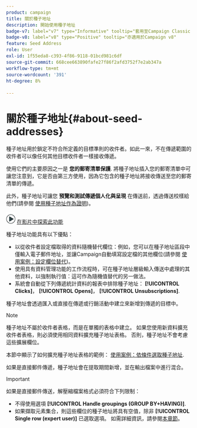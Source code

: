 ```yaml
---
product: campaign
title: 關於種子地址
description: 開始使用種子地址
badge-v7: label="v7" type="Informative" tooltip="套用至Campaign Classic v7"
badge-v8: label="v8" type="Positive" tooltip="亦適用於Campaign v8"
feature: Seed Address
role: User
exl-id: 1f55eda8-c393-4f86-9118-01bcd981c6df
source-git-commit: 668cee663890fafe27f86f2afd3752f7e2ab347a
workflow-type: tm+mt
source-wordcount: '391'
ht-degree: 8%

---
```


# 關於種子地址{#about-seed-addresses}

種子地址用於鎖定不符合所定義的目標準則的收件者。如此一來，不在傳遞範圍的收件者可以像任何其他目標收件者一樣接收傳遞。

使用它們的主要原因之一是 **您的郵寄清單保護**. 將種子地址插入您的郵寄清單中可讓您注意到，它是否由第三方使用，因為它包含的種子地址將接收傳送至您的郵寄清單的傳遞。

此外，種子地址可讓您 **預覽和測試傳遞個人化與呈現** 在傳送前，透過傳送校樣給他們(請參閱 [使用種子地址作為證明](steps-defining-the-target-population.md#using-seed-addresses-as-proof))。

![](assets/do-not-localize/how-to-video.png) [在影片中探索此功能](steps-defining-the-target-population.md#seeds-and-proofs-video)

種子地址功能具有以下優點：

* 以從收件者設定檔取得的資料隨機替代欄位：例如，您可以在種子地址區段中僅輸入電子郵件地址，並讓Campaign自動填寫設定檔的其他欄位(請參閱 [使用案例：設定欄位替代](use-case-configuring-the-field-substitution.md))。
* 使用具有資料管理功能的工作流程時，可在種子地址層級輸入傳送中處理的其他資料，以強制執行值：這可作為隨機值替代的另一做法。
* 系統會自動從下列傳遞統計資料的報表中排除種子地址： **[!UICONTROL Clicks]**， **[!UICONTROL Opens]**， **[!UICONTROL Unsubscriptions]**.

種子地址會透過匯入或直接在傳遞或行銷活動中建立來新增到傳遞的目標中。

>[!NOTE]
>
>種子地址不屬於收件者表格，而是在單獨的表格中建立。 如果您使用新資料擴充收件者表格，則必須使用相同資料擴充種子地址表格。 否則，種子地址不會考慮這些擴展欄位。
>
>本節中顯示了如何擴充種子地址表格的範例： [使用案例：依條件選取種子地址](use-case-selecting-seed-addresses-on-criteria.md).

如果是直接郵件傳遞，種子地址會在提取期間新增，並在輸出檔案中進行混合。

>[!IMPORTANT]
>
>如果是直接郵件傳送，解壓縮檔案格式必須符合下列限制：
>
>* 不得使用選項 **[!UICONTROL Handle groupings (GROUP BY+HAVING)]**.
>* 如果擷取元素集合，則這些欄位的種子地址將具有空值，除非 **[!UICONTROL Single row (expert user)]** 已選取選項。 如需詳細資訊，請參閱[本章節](../../platform/using/executing-export-jobs.md#step-7---data-formatting)。
>
